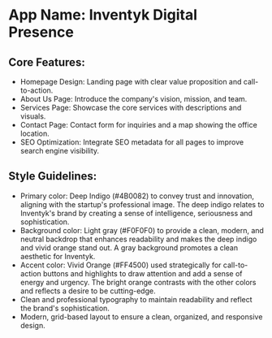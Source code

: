 # **App Name**: Inventyk Digital Presence

## Core Features:

- Homepage Design: Landing page with clear value proposition and call-to-action.
- About Us Page: Introduce the company's vision, mission, and team.
- Services Page: Showcase the core services with descriptions and visuals.
- Contact Page: Contact form for inquiries and a map showing the office location.
- SEO Optimization: Integrate SEO metadata for all pages to improve search engine visibility.

## Style Guidelines:

- Primary color: Deep Indigo (#4B0082) to convey trust and innovation, aligning with the startup's professional image. The deep indigo relates to Inventyk's brand by creating a sense of intelligence, seriousness and sophistication.
- Background color: Light gray (#F0F0F0) to provide a clean, modern, and neutral backdrop that enhances readability and makes the deep indigo and vivid orange stand out. A gray background promotes a clean aesthetic for Inventyk.
- Accent color: Vivid Orange (#FF4500) used strategically for call-to-action buttons and highlights to draw attention and add a sense of energy and urgency. The bright orange contrasts with the other colors and reflects a desire to be cutting-edge.
- Clean and professional typography to maintain readability and reflect the brand's sophistication.
- Modern, grid-based layout to ensure a clean, organized, and responsive design.